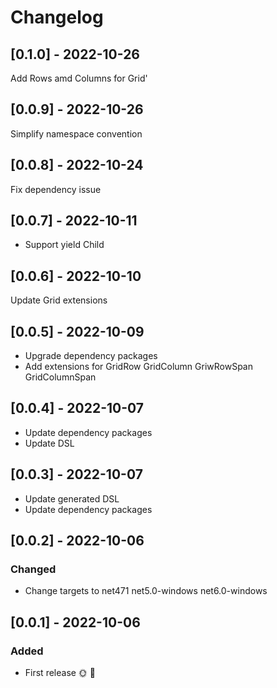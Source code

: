 # Changelog

## [0.1.0] - 2022-10-26

Add Rows amd Columns for Grid'

## [0.0.9] - 2022-10-26

Simplify namespace convention

## [0.0.8] - 2022-10-24

Fix dependency issue

## [0.0.7] - 2022-10-11

- Support yield Child

## [0.0.6] - 2022-10-10

Update Grid extensions

## [0.0.5] - 2022-10-09

- Upgrade dependency packages
- Add extensions for GridRow GridColumn GriwRowSpan GridColumnSpan

## [0.0.4] - 2022-10-07

- Update dependency packages
- Update DSL

## [0.0.3] - 2022-10-07

- Update generated DSL
- Update dependency packages

## [0.0.2] - 2022-10-06

### Changed
- Change targets to net471 net5.0-windows net6.0-windows

## [0.0.1] - 2022-10-06

### Added
* First release 🌞 🚀
